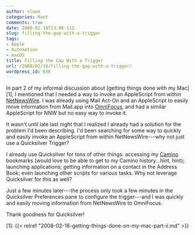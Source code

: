 ```yaml
---
author: slowe
categories: Rant
comments: true
date: 2008-02-18T23:00:11Z
slug: filling-the-gap-with-a-trigger
tags:
- Apple
- Automation
- macOS
title: Filling the Gap With a Trigger
url: /2008/02/18/filling-the-gap-with-a-trigger/
wordpress_id: 636
---
```


In part 2 of my informal discussion about [getting things done with my Mac][1], I mentioned that I needed a way to invoke an AppleScript from within [NetNewsWire](http://www.newsgator.com/individuals/netnewswire/). I was already using Mail Act-On and an AppleScript to easily move information from Mail.app into [OmniFocus](http://www.omnigroup.com/applications/omnifocus/), and had a similar AppleScript for NNW but no easy way to invoke it.

It wasn't until late last night that I realized I already had a solution for the problem I'd been describing. I'd been searching for some way to quickly and easily invoke an AppleScript from within NetNewsWire---why not just use a Quicksilver Trigger?

I already use Quicksilver for tons of other things: accessing my [Camino](http://www.caminobrowser.org/) bookmarks (would love to be able to get to my Camino history...hint, hint); launching applications; getting information on a contact in the Address Book; even launching other scripts for various tasks. Why not leverage Quicksilver for this as well?

Just a few minutes later---the process only took a few minutes in the Quicksilver Preferences pane to configure the trigger---and I was quickly and easily moving information from NetNewsWire to OmniFocus.

Thank goodness for Quicksilver!

[1]: {{< relref "2008-02-16-getting-things-done-on-my-mac-part-ii.md" >}}
